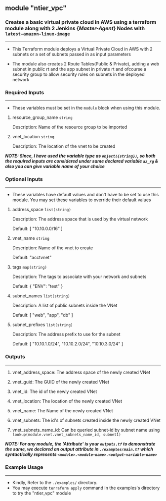 ## module "ntier_vpc"

### Creates a basic virtual private cloud in AWS using a terraform module along with 2 Jenkins {_Master-Agent_} Nodes with `latest-amazon-linux-image`
---------------------------------------------------------------------------------------------------------------------------

* This Terraform module deploys a Virtual Private Cloud in AWS with 2 subnets or a set of subnets passed in as input parameters

* The module also creates 2 Route Tables(Public & Private), adding a web subnet in public rt and the app subnet in private rt and ofcourse a security group to allow security rules on subnets in the deployed network


### Required Inputs
-------------------
* These variables must be set in the `module` block when using this module.

1. resource_group_name `string`

    Description: Name of the resource group to be imported

2. vnet_location `string`

    Description: The location of the vnet to be created

_**NOTE: Since, I have used the variable type as `object({string})`, so both the required inputs are considered under same declared variable `az_rg` & also you can give variable name of your choice**_


### Optional Inputs
-------------------

* These variables have default values and don't have to be set to use this module. You may set these variables to override their default values

1. address_space `list(string)`
    
    Description: The address space that is used by the virtual network
    
    Default: [ "10.10.0.0/16" ]

2. vnet_name `string`
    
    Description: Name of the vnet to create
    
    Default: "acctvnet"

3. tags `map(string)`
    
    Description: The tags to associate with your network and subnets
    
    Default: { "ENV": "test" }

4. subnet_names `list(string)`
    
    Description: A list of public subnets inside the VNet
    
    Default: [ "web", "app", "db" ]

5. subnet_prefixes `list(string)`
    
    Description: The address prefix to use for the subnet
    
    Default: [ "10.10.1.0/24", "10.10.2.0/24", "10.10.3.0/24" ]


### Outputs
-----------

1. vnet_address_space: The address space of the newly created VNet

2. vnet_guid: The GUID of the newly created VNet

3. vnet_id: The id of the newly created VNet

4. vnet_location: The location of the newly created VNet

5. vnet_name: The Name of the newly created VNet

6. vnet_subnets: The id's of subnets created inside the newly created VNet

7. vnet_subnets_name_id: Can be queried subnet-id by subnet name using `lookup(module.vnet.vnet_subnets_name_id, subnet1)`


_**NOTE: For any module, the 'Attribute' is your `outputs.tf` to demonstrate the same, we declared an output attribute in `./examples/main.tf` which syntactically represents `<module>.<module-name>.<output-variable-name>`**_

### Example Usage
-----------------

* Kindly, Refer to the `./examples/` directory. 
* You may execute `terraform apply` command in the examples's directory to try the "ntier_vpc" module
